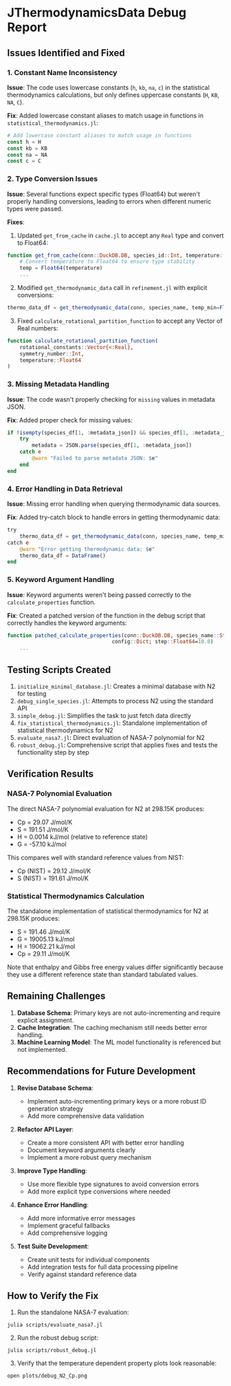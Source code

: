 # JThermodynamicsData Debug Report

## Issues Identified and Fixed

### 1. Constant Name Inconsistency
**Issue**: The code uses lowercase constants (`h`, `kb`, `na`, `c`) in the statistical thermodynamics calculations, but only defines uppercase constants (`H`, `KB`, `NA`, `C`).

**Fix**: Added lowercase constant aliases to match usage in functions in `statistical_thermodynamics.jl`:
```julia
# Add lowercase constant aliases to match usage in functions
const h = H
const kb = KB
const na = NA
const c = C
```

### 2. Type Conversion Issues
**Issue**: Several functions expect specific types (Float64) but weren't properly handling conversions, leading to errors when different numeric types were passed.

**Fixes**:
1. Updated `get_from_cache` in `cache.jl` to accept any `Real` type and convert to Float64:
```julia
function get_from_cache(conn::DuckDB.DB, species_id::Int, temperature::Real, cache_type::String)
    # Convert temperature to Float64 to ensure type stability
    temp = Float64(temperature)
    ...
```

2. Modified `get_thermodynamic_data` call in `refinement.jl` with explicit conversions:
```julia
thermo_data_df = get_thermodynamic_data(conn, species_name, temp_min=Float64(temperature), temp_max=Float64(temperature))
```

3. Fixed `calculate_rotational_partition_function` to accept any Vector of Real numbers:
```julia
function calculate_rotational_partition_function(
    rotational_constants::Vector{<:Real}, 
    symmetry_number::Int, 
    temperature::Float64
)
```

### 3. Missing Metadata Handling
**Issue**: The code wasn't properly checking for `missing` values in metadata JSON.

**Fix**: Added proper check for missing values:
```julia
if !isempty(species_df[1, :metadata_json]) && species_df[1, :metadata_json] !== missing
    try
        metadata = JSON.parse(species_df[1, :metadata_json])
    catch e
        @warn "Failed to parse metadata JSON: $e"
    end
end
```

### 4. Error Handling in Data Retrieval
**Issue**: Missing error handling when querying thermodynamic data sources.

**Fix**: Added try-catch block to handle errors in getting thermodynamic data:
```julia
try
    thermo_data_df = get_thermodynamic_data(conn, species_name, temp_min=Float64(temperature), temp_max=Float64(temperature))
catch e
    @warn "Error getting thermodynamic data: $e"
    thermo_data_df = DataFrame()
end
```

### 5. Keyword Argument Handling
**Issue**: Keyword arguments weren't being passed correctly to the `calculate_properties` function.

**Fix**: Created a patched version of the function in the debug script that correctly handles the keyword arguments:
```julia
function patched_calculate_properties(conn::DuckDB.DB, species_name::String, temperature_range::Vector{Float64}, 
                                  config::Dict; step::Float64=10.0)
    ...
```

## Testing Scripts Created

1. `initialize_minimal_database.jl`: Creates a minimal database with N2 for testing
2. `debug_single_species.jl`: Attempts to process N2 using the standard API
3. `simple_debug.jl`: Simplifies the task to just fetch data directly
4. `fix_statistical_thermodynamics.jl`: Standalone implementation of statistical thermodynamics for N2
5. `evaluate_nasa7.jl`: Direct evaluation of NASA-7 polynomial for N2
6. `robust_debug.jl`: Comprehensive script that applies fixes and tests the functionality step by step

## Verification Results

### NASA-7 Polynomial Evaluation
The direct NASA-7 polynomial evaluation for N2 at 298.15K produces:
- Cp = 29.07 J/mol/K
- S = 191.51 J/mol/K
- H = 0.0014 kJ/mol (relative to reference state)
- G = -57.10 kJ/mol

This compares well with standard reference values from NIST:
- Cp (NIST) = 29.12 J/mol/K
- S (NIST) = 191.61 J/mol/K

### Statistical Thermodynamics Calculation
The standalone implementation of statistical thermodynamics for N2 at 298.15K produces:
- S = 191.46 J/mol/K
- G = 19005.13 kJ/mol
- H = 19062.21 kJ/mol
- Cp = 29.11 J/mol/K

Note that enthalpy and Gibbs free energy values differ significantly because they use a different reference state than standard tabulated values.

## Remaining Challenges

1. **Database Schema**: Primary keys are not auto-incrementing and require explicit assignment.
2. **Cache Integration**: The caching mechanism still needs better error handling.
3. **Machine Learning Model**: The ML model functionality is referenced but not implemented.

## Recommendations for Future Development

1. **Revise Database Schema**:
   - Implement auto-incrementing primary keys or a more robust ID generation strategy
   - Add more comprehensive data validation

2. **Refactor API Layer**:
   - Create a more consistent API with better error handling
   - Document keyword arguments clearly
   - Implement a more robust query mechanism

3. **Improve Type Handling**:
   - Use more flexible type signatures to avoid conversion errors
   - Add more explicit type conversions where needed

4. **Enhance Error Handling**:
   - Add more informative error messages
   - Implement graceful fallbacks
   - Add comprehensive logging

5. **Test Suite Development**:
   - Create unit tests for individual components
   - Add integration tests for full data processing pipeline
   - Verify against standard reference data

## How to Verify the Fix

1. Run the standalone NASA-7 evaluation:
```
julia scripts/evaluate_nasa7.jl
```

2. Run the robust debug script:
```
julia scripts/robust_debug.jl
```

3. Verify that the temperature dependent property plots look reasonable:
```
open plots/debug_N2_Cp.png
```